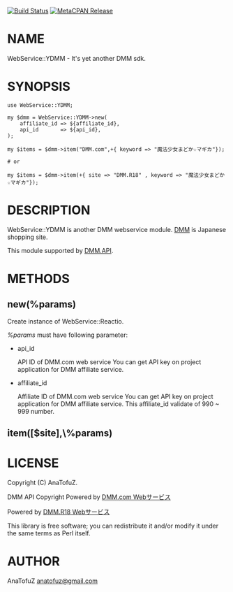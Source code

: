 [![Build Status](https://travis-ci.org/AnaTofuZ/p5-webservice-YDMM.svg?branch=master)](https://travis-ci.org/AnaTofuZ/p5-webservice-YDMM) [![MetaCPAN Release](https://badge.fury.io/pl/WebService-YDMM.svg)](https://metacpan.org/release/WebService-YDMM)
# NAME

WebService::YDMM - It's yet another DMM sdk.

# SYNOPSIS

    use WebService::YDMM;

    my $dmm = WebService::YDMM->new(
        affiliate_id => ${affiliate_id},
        api_id       => ${api_id},
    );

    my $items = $dmm->item("DMM.com",+{ keyword => "魔法少女まどか☆マギカ"});

    # or 

    my $items = $dmm->item(+{ site => "DMM.R18" , keyword => "魔法少女まどか☆マギカ"});

# DESCRIPTION

WebService::YDMM is another DMM webservice module.
[DMM](http://www.dmm.com) is Japanese shopping site.

This module supported by [DMM.API](https://affiliate.dmm.com/api/).

# METHODS

## new(%params)

Create instance of WebService::Reactio.

_%params_ must have following parameter:

- api\_id

    API ID of DMM.com web service
    You can get API key on project application for DMM affiliate service.

- affiliate\_id

    Affiliate ID of DMM.com web service
    You can get API key on project application for DMM affiliate service.
    This affiliate\_id validate of 990 ~ 999 number.

## item(\[$site\],\\%params)

# LICENSE

Copyright (C) AnaTofuZ.

DMM API Copyright 
Powered by [DMM.com Webサービス](https://affiliate.dmm.com/api/)

Powered by [DMM.R18 Webサービス](https://affiliate.dmm.com/api/)

This library is free software; you can redistribute it and/or modify
it under the same terms as Perl itself.

# AUTHOR

AnaTofuZ <anatofuz@gmail.com>
